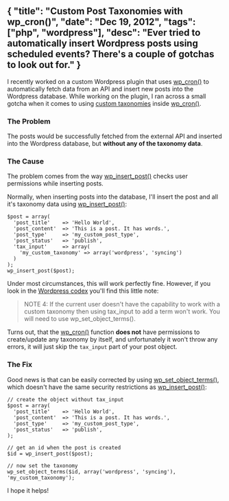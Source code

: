 {
  "title": "Custom Post Taxonomies with wp_cron()",
  "date": "Dec 19, 2012",
  "tags": ["php", "wordpress"],
  "desc": "Ever tried to automatically insert Wordpress posts using scheduled events? There's a couple of gotchas to look out for."
}
--

I recently worked on a custom Wordpress plugin that uses [wp\_cron()](http://codex.wordpress.org/Function_Reference/wp_cron) to automatically fetch data from an API and insert new posts into the Wordpress database. While working on the plugin, I ran across a small gotcha when it comes to using [custom taxonomies](http://codex.wordpress.org/Taxonomies) inside [wp\_cron()](http://codex.wordpress.org/Function_Reference/wp_cron).

### The Problem

The posts would be successfully fetched from the external API and inserted into the Wordpress database, but __without any of the taxonomy data__.

### The Cause

The problem comes from the way [wp\_insert\_post()](http://codex.wordpress.org/Function_Reference/wp_insert_post) checks user permissions while inserting posts.

Normally, when inserting posts into the database, I'll insert the post and all it's taxonomy data using [wp\_insert\_post()](http://codex.wordpress.org/Function_Reference/wp_insert_post):

    $post = array(
      'post_title'    => 'Hello World',
      'post_content'  => 'This is a post. It has words.',
      'post_type'     => 'my_custom_post_type',
      'post_status'   => 'publish',
      'tax_input'     => array(
        'my_custom_taxonomy' => array('wordpress', 'syncing')
      )
    );
    wp_insert_post($post);

Under most circumstances, this will work perfectly fine. However, if you look in the [Wordpress codex](http://codex.wordpress.org/Function_Reference/wp_insert_post) you'll find this little note:

> NOTE 4: If the current user doesn't have the capability to work with a custom taxonomy then using tax_input to add a term won't work. You will need to use wp_set\_object\_terms().

Turns out, that the [wp\_cron()](http://codex.wordpress.org/Function_Reference/wp_cron) function __does not__ have permissions to create/update any taxonomy by itself, and unfortunately it won't throw any errors, it will just skip the `tax_input` part of your post object.

### The Fix

Good news is that can be easily corrected by using [wp\_set\_object\_terms()](http://codex.wordpress.org/Function_Reference/wp_set_object_terms), which doesn't have the same security restrictions as [wp\_insert\_post()](http://codex.wordpress.org/Function_Reference/wp_insert_post):

    // create the object without tax_input
    $post = array(
      'post_title'    => 'Hello World',
      'post_content'  => 'This is a post. It has words.',
      'post_type'     => 'my_custom_post_type',
      'post_status'   => 'publish',
    );

    // get an id when the post is created
    $id = wp_insert_post($post);

    // now set the taxonomy
    wp_set_object_terms($id, array('wordpress', 'syncing'), 'my_custom_taxonomy');

I hope it helps!
